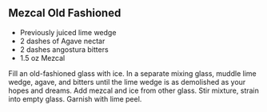 ## Mezcal Old Fashioned

* Previously juiced lime wedge
* 2 dashes of Agave nectar
* 2 dashes angostura bitters
* 1.5 oz Mezcal

Fill an old-fashioned glass with ice. In a separate mixing glass, muddle lime wedge, agave, and bitters until the lime wedge is as demolished as your hopes and dreams. Add mezcal and ice from other glass. Stir mixture, strain into empty glass. Garnish with lime peel.